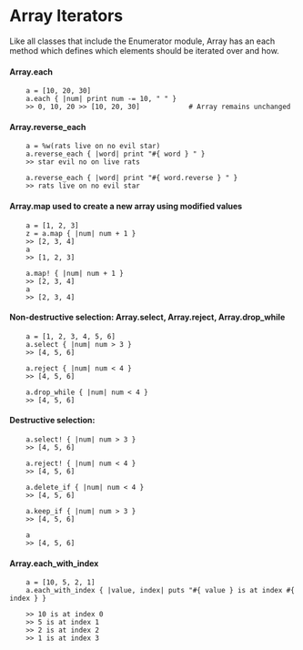 # Array Iterators

Like all classes that include the Enumerator module, Array has an each method which defines which elements should be iterated over and how.

#### Array.each

		a = [10, 20, 30]
		a.each { |num| print num -= 10, " " }
		>> 0, 10, 20 >> [10, 20, 30]			# Array remains unchanged
		
#### Array.reverse_each

		a = %w(rats live on no evil star)
		a.reverse_each { |word| print "#{ word } " }
		>> star evil no on live rats
		
		a.reverse_each { |word| print "#{ word.reverse } " }
		>> rats live on no evil star
		
#### Array.map used to create a new array using modified values

		a = [1, 2, 3]
		z = a.map { |num| num + 1 }
		>> [2, 3, 4]
		a
		>> [1, 2, 3]
		
		a.map! { |num| num + 1 }
		>> [2, 3, 4]
		a
		>> [2, 3, 4]
		
#### Non-destructive selection: Array.select, Array.reject, Array.drop_while

		a = [1, 2, 3, 4, 5, 6]
		a.select { |num| num > 3 }
		>> [4, 5, 6]
		
		a.reject { |num| num < 4 }
		>> [4, 5, 6]
		
		a.drop_while { |num| num < 4 }
		>> [4, 5, 6]
		
#### Destructive selection:

		a.select! { |num| num > 3 }
		>> [4, 5, 6]
		
		a.reject! { |num| num < 4 }
		>> [4, 5, 6]
		
		a.delete_if { |num| num < 4 }
		>> [4, 5, 6]
		
		a.keep_if { |num| num > 3 }
		>> [4, 5, 6]
		
		a
		>> [4, 5, 6]
		
#### Array.each_with_index 

		a = [10, 5, 2, 1]
		a.each_with_index { |value, index| puts "#{ value } is at index #{ index } }
		
		>> 10 is at index 0
		>> 5 is at index 1
		>> 2 is at index 2
		>> 1 is at index 3